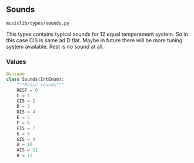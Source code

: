 ## Sounds

`musiclib/types/sounds.py`

This types contains typical sounds for 12 equal temperament system. So in this case CIS is same ad D flat. Maybe in future there will be more tuning system available. Rest is no sound at all.

### Values

```py
@unique
class Sounds(IntEnum):
    """Music sounds"""
    REST = 0
    C = 1
    CIS = 2
    D = 3
    DIS = 4
    E = 5
    F = 6
    FIS = 7
    G = 8
    GIS = 9
    A = 10
    AIS = 11
    B = 12

```
